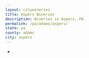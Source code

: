 ```yaml
---
layout: citywineries
title: Aspers Wineries
description: Wineries in Aspers, PA
permalink: /pa/adams/aspers/
state: pa
county: adams
city: aspers
---
```

-
